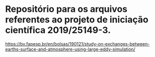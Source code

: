 # Repositório para os arquivos referentes ao projeto de iniciação científica 2019/25149-3.
https://bv.fapesp.br/en/bolsas/190121/study-on-exchanges-between-earths-surface-and-atmosphere-using-large-eddy-simulation/

